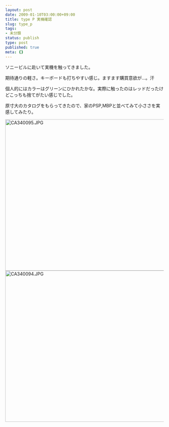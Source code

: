 ```yaml
---
layout: post
date: 2009-01-10T03:00:00+09:00
title: type P 実機確認
slug: type_p
tags:
- 未分類
status: publish
type: post
published: true
meta: {}
---
```

ソニービルに赴いて実機を触ってきました。

期待通りの軽さ。キーボードも打ちやすい感じ。ますます購買意欲が...。汗

個人的にはカラーはグリーンにひかれたかな。実際に触ったのはレッドだったけどこっちも捨てがたい感じでした。

原寸大のカタログをもらってきたので、家のPSP,MBPと並べてみて小ささを実感してみたり。

<span class="mt-enclosure mt-enclosure-image" style="display: inline;"><img alt="CA340095.JPG" src="http://wo.skr.jp/images/uploads/CA340095.JPG" width="640" height="480" class="mt-image-none" style="" /></span>
<span class="mt-enclosure mt-enclosure-image" style="display: inline;"><img alt="CA340094.JPG" src="http://wo.skr.jp/images/uploads/CA340094.JPG" width="640" height="480" class="mt-image-none" style="" /></span>
